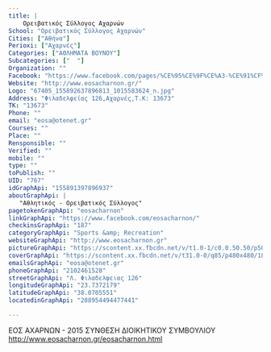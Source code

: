 ```yaml
---
title: |
    Ορειβατικός Σύλλογος Αχαρνών
School: "Ορειβατικός Σύλλογος Αχαρνών"
Cities: ["Αθήνα"]
Perioxi: ["Αχαρνές"]
Categories: ["ΑΘΛΗΜΑΤΑ ΒΟΥΝΟΥ"]
Subcategories: ["  "]
Organization: ""
Facebook: "https://www.facebook.com/pages/%CE%95%CE%9F%CE%A3-%CE%91%CF%87%CE%B1%CF%81%CE%BD%CF%8E%CE%BD-EOS-Acharnon/155891397896937?ref=hl"
Website: "http://www.eosacharnon.gr/"
Logo: "67405_155892637896813_1015583624_n.jpg"
Address: "Φιλαδελφείας 126,Αχαρνές,Τ.Κ: 13673"
TK: "13673"
Phone: ""
email: "eosa@otenet.gr"
Courses: ""
Place: ""
Rensponsible: ""
Verified: ""
mobile: ""
type: ""
toPublish: ""
UID: "767"
idGraphApi: "155891397896937"
aboutGraphApi: | 
   "Αθλητικός - Ορειβατικός Σύλλογος"
pagetokenGraphApi: "eosacharnon"
linkGraphApi: "https://www.facebook.com/eosacharnon/"
checkinsGraphApi: "187"
categoryGraphApi: "Sports &amp; Recreation"
websiteGraphApi: "http://www.eosacharnon.gr"
pictureGraphApi: "https://scontent.xx.fbcdn.net/v/t1.0-1/c0.0.50.50/p50x50/67405_155892637896813_1015583624_n.jpg?oh=8356f891f474ded93b3a93ad562a6e24&amp;oe=5B056011"
coverGraphApi: "https://scontent.xx.fbcdn.net/v/t31.0-0/q85/p480x480/18518285_838745492944854_1660212570951623541_o.jpg?oh=cb28ea37bfea7d7bf7041d1449e30899&amp;oe=5B428034"
emailsGraphApi: "eosa@otenet.gr"
phoneGraphApi: "2102461528"
streetGraphApi: "Λ. Φιλαδελφειας 126"
longitudeGraphApi: "23.7372179"
latitudeGraphApi: "38.0705551"
locatedinGraphApi: "288954494477441"

---
```


ΕΟΣ ΑΧΑΡΝΩΝ - 2015 ΣΥΝΘΕΣΗ ΔΙΟΙΚΗΤΙΚΟΥ ΣΥΜΒΟΥΛΙΟΥ http://www.eosacharnon.gr/eosacharnon.html

